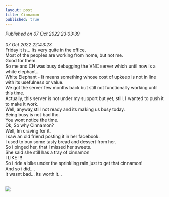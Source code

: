 ```yaml
---
layout: post
title: Cinnamon
published: true
---
```

_Published on 07 Oct 2022 23:03:39_
<br>
<br>
_07 Oct 2022 22:43:23_
<br>
Friday it is... Its very quite in the office.
<br>
Most of the peoples are working from home, but not me.
<br>
Good for them. 
<br>
So me and CH was busy debugging the VNC server which until now is a white elephant...
<br>
White Elephant - It means something whose cost of upkeep is not in line with its usefulness or value.
<br>
We got the server few months back but still not functionally working until this time.
<br>
Actually, this server is not under my support but yet, still, I wanted to push it to make it work.
<br>
Well, anyway,still not ready and its making us busy today.
<br>
Being busy is not bad tho.
<br>
You wont notice the time.
<br>
Ok, So why Cinnamon?
<br>
Well, Im craving for it.
<br>
I saw an old friend posting it in her facebook. 
<br>
I used to buy some tasty bread and dessert from her.
<br>
So i pinged her, that I missed her sweets.
<br>
She said she still has a tray of cinnamon
<br>
I LIKE !!!
<br>
So i ride a bike under the sprinkling rain just to get that cinnamon!
<br>
And so i did....
<br>
It wasnt bad... Its worth it...
<br>
<br>

<img src="https://drive.google.com/uc?export=view&id=1zShnNYStJlB97LE0xIJ7EVR3im1zaN2h">


